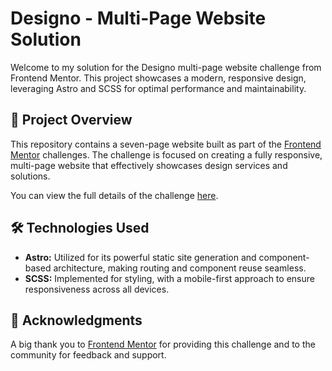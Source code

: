 # Designo - Multi-Page Website Solution

Welcome to my solution for the Designo multi-page website challenge from Frontend Mentor. This project showcases a modern, responsive design, leveraging Astro and SCSS for optimal performance and maintainability.

## 🚀 Project Overview

This repository contains a seven-page website built as part of the [Frontend Mentor](https://www.frontendmentor.io) challenges. The challenge is focused on creating a fully responsive, multi-page website that effectively showcases design services and solutions.

You can view the full details of the challenge [here](https://www.frontendmentor.io/challenges/designo-multipage-website-G48K6rfUT).

## 🛠️ Technologies Used

- **Astro:** Utilized for its powerful static site generation and component-based architecture, making routing and component reuse seamless.
- **SCSS:** Implemented for styling, with a mobile-first approach to ensure responsiveness across all devices.

## 🙌 Acknowledgments

A big thank you to [Frontend Mentor](https://www.frontendmentor.io) for providing this challenge and to the community for feedback and support.
